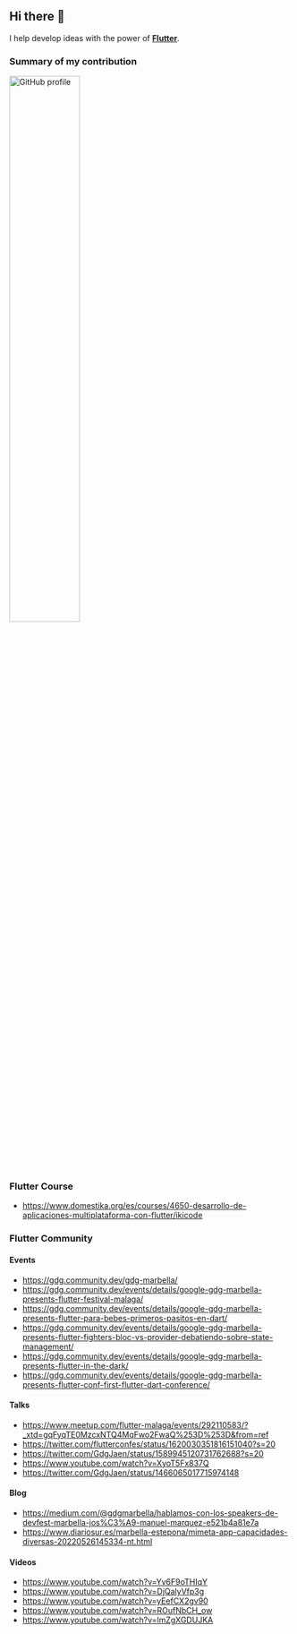 ## Hi there 👋

I help develop ideas with the power of [**Flutter**](https://flutter.dev).

### Summary of my contribution

<a href="https://github.com/ikicodedev">
  <img width="50%" alt="GitHub profile" src="https://github-readme-stats.vercel.app/api?username=ikicodedev&show_icons=true&count_private=true&hide_border=true" />
</a>


### Flutter Course

- https://www.domestika.org/es/courses/4650-desarrollo-de-aplicaciones-multiplataforma-con-flutter/ikicode


### Flutter Community

#### Events

- https://gdg.community.dev/gdg-marbella/
- https://gdg.community.dev/events/details/google-gdg-marbella-presents-flutter-festival-malaga/
- https://gdg.community.dev/events/details/google-gdg-marbella-presents-flutter-para-bebes-primeros-pasitos-en-dart/
- https://gdg.community.dev/events/details/google-gdg-marbella-presents-flutter-fighters-bloc-vs-provider-debatiendo-sobre-state-management/
- https://gdg.community.dev/events/details/google-gdg-marbella-presents-flutter-in-the-dark/
- https://gdg.community.dev/events/details/google-gdg-marbella-presents-flutter-conf-first-flutter-dart-conference/ 

#### Talks

- https://www.meetup.com/flutter-malaga/events/292110583/?_xtd=gqFyqTE0MzcxNTQ4MqFwo2FwaQ%253D%253D&from=ref
- https://twitter.com/flutterconfes/status/1620030351816151040?s=20
- https://twitter.com/GdgJaen/status/1589945120731762688?s=20
- https://www.youtube.com/watch?v=XyoT5Fx837Q
- https://twitter.com/GdgJaen/status/1466065017715974148

#### Blog

- https://medium.com/@gdgmarbella/hablamos-con-los-speakers-de-devfest-marbella-jos%C3%A9-manuel-marquez-e521b4a81e7a
- https://www.diariosur.es/marbella-estepona/mimeta-app-capacidades-diversas-20220526145334-nt.html

#### Videos

- https://www.youtube.com/watch?v=Yv6F9oTHIqY
- https://www.youtube.com/watch?v=DjQalyVfp3g
- https://www.youtube.com/watch?v=yEefCX2gv90
- https://www.youtube.com/watch?v=ROufNbCH_ow
- https://www.youtube.com/watch?v=lmZgXGDUJKA

